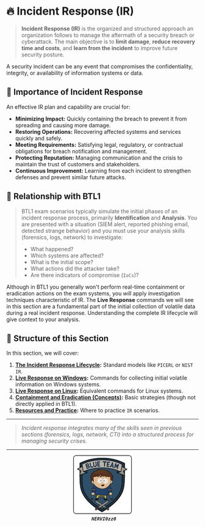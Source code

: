 # 🔥 Incident Response (IR)

> **Incident Response (IR)** is the organized and structured approach an organization follows to manage the aftermath of a security breach or cyberattack. The main objective is to **limit damage**, **reduce recovery time and costs**, and **learn from the incident** to improve future security posture.

A security incident can be any event that compromises the confidentiality, integrity, or availability of information systems or data.

## 📄 Importance of Incident Response

An effective IR plan and capability are crucial for:

* **Minimizing Impact:** Quickly containing the breach to prevent it from spreading and causing more damage.
* **Restoring Operations:** Recovering affected systems and services quickly and safely.
* **Meeting Requirements:** Satisfying legal, regulatory, or contractual obligations for breach notification and management.
* **Protecting Reputation:** Managing communication and the crisis to maintain the trust of customers and stakeholders.
* **Continuous Improvement:** Learning from each incident to strengthen defenses and prevent similar future attacks.

## 🎯 Relationship with BTL1

> BTL1 exam scenarios typically simulate the initial phases of an incident response process, primarily **Identification** and **Analysis**. You are presented with a situation (SIEM alert, reported phishing email, detected strange behavior) and you must use your analysis skills (forensics, logs, network) to investigate:
> * What happened?
> * Which systems are affected?
> * What is the initial scope?
> * What actions did the attacker take?
> * Are there indicators of compromise (`IoCs`)?

Although in BTL1 you generally won't perform real-time containment or eradication actions on the exam systems, you _will_ apply investigation techniques characteristic of IR. The **Live Response** commands we will see in this section are a fundamental part of the initial collection of volatile data during a real incident response. Understanding the complete IR lifecycle will give context to your analysis.

## 📂 Structure of this Section

In this section, we will cover:

1.  **[The Incident Response Lifecycle](./01_IR_Lifecycle.md):** Standard models like `PICERL` or `NIST IR`.
2.  **[Live Response on Windows](./02_Live_Response_Windows.md):** Commands for collecting initial volatile information on Windows systems.
3.  **[Live Response on Linux](./03_Live_Response_Linux.md):** Equivalent commands for Linux systems.
4.  **[Containment and Eradication (Concepts)](./04_Containment_Eradication.md):** Basic strategies (though not directly applied in BTL1).
5.  **[Resources and Practice](./05_Practice_Resources.md):** Where to practice `IR` scenarios.

---

> _Incident response integrates many of the skills seen in previous sections (forensics, logs, network, CTI) into a structured process for managing security crises._
>

---

<p align="center"> 
  <img src="assets/img/icono.png" alt="Icono del Repositorio" style="border: 2px solid #555; border-radius: 8px; width: 150px;">
  <br> <strong><em><code> NERVI0zz0</code></em></strong> 
  </p>